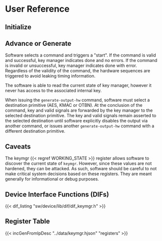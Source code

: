 # User Reference

## Initialize

## Advance or Generate
Software selects a command and triggers a "start".
If the command is valid and successful, key manager indicates done and no errors.
If the command is invalid or unsuccessful, key manager indicates done with error.
Regardless of the validity of the command, the hardware sequences are triggered to avoid leaking timing information.

The software is able to read the current state of key manager, however it never has access to the associated internal key.

When issuing the `generate-output-hw` command, software must select a destination primitive (AES, KMAC or OTBN).
At the conclusion of the command, key and valid signals are forwarded by the key manager to the selected destination primitive.
The key and valid signals remain asserted to the selected destination until software explicitly disables the output via another command, or issues another `generate-output-hw` command with a different destination primitive.

## Caveats
The keymgr {{< regref WORKING_STATE >}} register allows software to discover the current state of `keymgr`.
However, since these values are not hardened, they can be attacked.
As such, software should be careful to not make critical system decisions based on these registers.
They are meant generally for informational or debug purposes.

## Device Interface Functions (DIFs)

{{< dif_listing "sw/device/lib/dif/dif_keymgr.h" >}}

## Register Table

{{< incGenFromIpDesc "../data/keymgr.hjson" "registers" >}}
